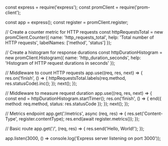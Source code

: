 const express = require('express');
const promClient = require('prom-client');

const app = express();
const register = promClient.register;

// Create a counter metric for HTTP requests
const httpRequestsTotal = new promClient.Counter({
  name: 'http_requests_total',
  help: 'Total number of HTTP requests',
  labelNames: ['method', 'status']
});

// Create a histogram for response durations
const httpDurationHistogram = new promClient.Histogram({
  name: 'http_duration_seconds',
  help: 'Histogram of HTTP request durations in seconds'
});

// Middleware to count HTTP requests
app.use((req, res, next) => {
  res.on('finish', () => {
    httpRequestsTotal.labels(req.method, res.statusCode).inc();
  });
  next();
});

// Middleware to measure request duration
app.use((req, res, next) => {
  const end = httpDurationHistogram.startTimer();
  res.on('finish', () => {
    end({ method: req.method, status: res.statusCode });
  });
  next();
});

// Metrics endpoint
app.get('/metrics', async (req, res) => {
  res.set('Content-Type', register.contentType);
  res.end(await register.metrics());
});

// Basic route
app.get('/', (req, res) => {
  res.send('Hello, World!');
});

app.listen(3000, () => console.log('Express server listening on port 3000'));
